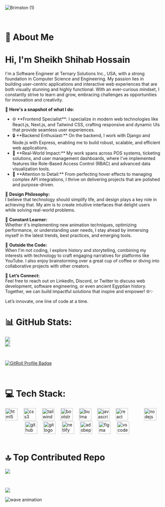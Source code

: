 ![Brimston (1)](https://github.com/user-attachments/assets/3c317217-a37d-499e-8c47-ea8e11333e08)

<br/>


# 💫 About Me

<h1>Hi, I'm <b>Sheikh Shihab Hossain</b></h1>

<p>I'm a Software Engineer at Ternary Solutions Inc., USA, with a strong foundation in Computer Science and Engineering. My passion lies in building user-centric applications and interactive web experiences that are both visually stunning and highly functional. With an ever-curious mindset, I constantly strive to learn and grow, embracing challenges as opportunities for innovation and creativity.</p>

🚀 **Here's a snapshot of what I do:**
<ul>
  <li>🌐 **Frontend Specialist**: I specialize in modern web technologies like React.js, Next.js, and Tailwind CSS, crafting responsive and dynamic UIs that provide seamless user experiences.</li>
  <li>🔒 **Backend Enthusiast:** On the backend, I work with Django and Node.js with Express, enabling me to build robust, scalable, and efficient web applications.</li>
  <li>💼 **Real-World Impact:** My work spans across POS systems, ticketing solutions, and user management dashboards, where I've implemented features like Role-Based Access Control (RBAC) and advanced data visualization tools.</li>
  <li>🌟 **Attention to Detail:** From perfecting hover effects to managing complex API integrations, I thrive on delivering projects that are polished and purpose-driven.</li>
</ul>

🎨 **Design Philosophy:**  
I believe that technology should simplify life, and design plays a key role in achieving that. My aim is to create intuitive interfaces that delight users while solving real-world problems.

🌱 **Constant Learner:**  
Whether it's implementing new animation techniques, optimizing performance, or understanding user needs, I stay ahead by immersing myself in the latest trends, best practices, and emerging tools.

🌟 **Outside the Code:**  
When I'm not coding, I explore history and storytelling, combining my interests with technology to craft engaging narratives for platforms like YouTube. I also enjoy brainstorming over a great cup of coffee or diving into collaborative projects with other creators.

💬 **Let’s Connect:**  
Feel free to reach out on LinkedIn, Discord, or Twitter to discuss web development, software engineering, or even ancient Egyptian history. Together, we can build impactful solutions that inspire and empower! 🌐✨  

Let’s innovate, one line of code at a time.


# 📊 GitHub Stats:
![](https://github-readme-streak-stats.herokuapp.com/?user=iamshihab2020&theme=dark&hide_border=false)<br/>
![](https://github-readme-stats.vercel.app/api/top-langs/?username=iamshihab2020&theme=dark&hide_border=false&include_all_commits=true&count_private=true&layout=compact)


<br/>

<a href="https://gitroll.io/profile/utRX49Aq4JUcZF7ZE9TTjsp95f0S2" target="_blank"><img src="https://gitroll.io/api/badges/profiles/v1/utRX49Aq4JUcZF7ZE9TTjsp95f0S2" alt="GitRoll Profile Badge"/></a>

<br/>

# 💻 Tech Stack:
<div align="left">
  <img src="https://img.shields.io/badge/HTML5-E34F26?logo=html5&logoColor=white&style=for-the-badge" height="40" alt="html5 logo"  />
  <img width="12" />
  <img src="https://img.shields.io/badge/CSS3-1572B6?logo=css3&logoColor=white&style=for-the-badge" height="40" alt="css3 logo"  />
  <img width="12" />
  <img src="https://img.shields.io/badge/Tailwind CSS-06B6D4?logo=tailwindcss&logoColor=black&style=for-the-badge" height="40" alt="tailwindcss logo"  />
  <img width="12" />
  <img src="https://img.shields.io/badge/Bootstrap-7952B3?logo=bootstrap&logoColor=white&style=for-the-badge" height="40" alt="bootstrap logo"  />
  <img width="12" />
  <img src="https://img.shields.io/badge/Bulma-00D1B2?logo=bulma&logoColor=black&style=for-the-badge" height="40" alt="bulma logo"  />
  <img width="12" />
  <img src="https://img.shields.io/badge/JavaScript-F7DF1E?logo=javascript&logoColor=black&style=for-the-badge" height="40" alt="javascript logo"  />
  <img width="12" />
  <img src="https://img.shields.io/badge/React-61DAFB?logo=react&logoColor=black&style=for-the-badge" height="40" alt="react logo"  />
  <img width="12" />
<!--   <img src="https://img.shields.io/badge/Redux-764ABC?logo=redux&logoColor=white&style=for-the-badge" height="40" alt="redux logo"  /> -->
  <img width="12" />
<!--   <img src="https://img.shields.io/badge/Next.js-000000?logo=nextdotjs&logoColor=white&style=for-the-badge" height="40" alt="nextjs logo"  /> -->
  <img width="12" />
  <img src="https://img.shields.io/badge/Node.js-339933?logo=nodedotjs&logoColor=white&style=for-the-badge" height="40" alt="nodejs logo"  />
  <img width="12" />
<!--   <img src="https://img.shields.io/badge/Python-3776AB?logo=python&logoColor=white&style=for-the-badge" height="40" alt="python logo"  /> -->
  <img width="12" />
<!--   <img src="https://img.shields.io/badge/PyTorch-EE4C2C?logo=pytorch&logoColor=white&style=for-the-badge" height="40" alt="pytorch logo"  /> -->
  <img width="12" />
<!--   <img src="https://img.shields.io/badge/NumPy-013243?logo=numpy&logoColor=white&style=for-the-badge" height="40" alt="numpy logo"  /> -->
  <img width="12" />
  <img src="https://img.shields.io/badge/GitHub-181717?logo=github&logoColor=white&style=for-the-badge" height="40" alt="github logo"  />
  <img width="12" />
  <img src="https://img.shields.io/badge/Git-F05032?logo=git&logoColor=white&style=for-the-badge" height="40" alt="git logo"  />
  <img width="12" />
  <img src="https://img.shields.io/badge/Netlify-00C7B7?logo=netlify&logoColor=black&style=for-the-badge" height="40" alt="netlify logo"  />
  <img width="12" />
  <img src="https://img.shields.io/badge/Adobe Photoshop-31A8FF?logo=adobephotoshop&logoColor=black&style=for-the-badge" height="40" alt="adobephotoshop logo"  />
  <img width="12" />
  <img src="https://img.shields.io/badge/Figma-F24E1E?logo=figma&logoColor=white&style=for-the-badge" height="40" alt="figma logo"  />
  <img width="12" />
  <img src="https://img.shields.io/badge/Visual Studio Code-007ACC?logo=visualstudiocode&logoColor=white&style=for-the-badge" height="40" alt="vscode logo"  />
</div>

<br/>

# 🔝 Top Contributed Repo
![](https://github-contributor-stats.vercel.app/api?username=iamshihab2020&limit=5&theme=onedark&combine_all_yearly_contributions=true)

<br/>

[![](https://visitcount.itsvg.in/api?id=iamshihab2020&icon=5&color=2)](https://visitcount.itsvg.in)




<img alt="wave animation" src="images/wave_animation_dark.svg#gh-dark-mode-only">
